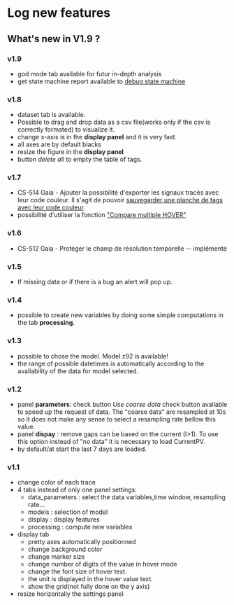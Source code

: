 # Log new features
What's new in V1.9 ?
--------------
### v1.9
- god mode tab available for futur in-depth analysis
- get state machine report available to [debug state machine](https://inocel.atlassian.net/wiki/spaces/Diagnostiq/pages/132481048/Obtenir+un+rapport+des+tats+de+la+machine+d+tat+du+syst+me) 
### v1.8
- dataset tab is available. 
- Possible to drag and drop data as a csv file(works only if the csv is correctly formated) to visualize it.
- change x-axis is in the **display panel** and it is very fast. 
- all axes are by default blacks
- resize the figure in the **display panel** 
- button *delete all* to empty the table of tags. 
### v1.7
- CS-514 Gaia - Ajouter la possibilité d'exporter les signaux tracés avec leur code couleur. Il s'agit de pouvoir [sauvegarder une planche de tags avec leur code couleur](https://inocel.atlassian.net/wiki/spaces/Diagnostiq/pages/123535485/Importer+les+signaux+trac+s+avec+leur+code+couleur). 
- possibilité d'utiliser la fonction ["Compare multiple HOVER"](https://inocel.atlassian.net/wiki/spaces/Diagnostiq/pages/123568158/Compare+multiple+HOVER)
### v1.6
- CS-512 Gaia - Protéger le champ de résolution temporelle -- implémenté
### v1.5
- If missing data or if there is a bug an alert will pop up.
### v1.4
- possible to create new variables by doing some simple computations in the tab **processing**.
### v1.3
- possible to chose the model. Model z92 is available!
- the range of possible datetimes is automatically according to the availability of the data for model selected.
### v1.2
- panel **parameters**: check button  *Use coarse data* check button available to speed up the request of data. The "coarse data" are resampled at 10s so it does not make any sense to select a resampling rate bellow this value.
- panel **dispay** : remove gaps can be based on the current (I>1). To use this option instead of "no data" it is necessary to load CurrentPV.
- by default/at start the last 7 days are loaded.
### v1.1
- change color of each trace
- 4 tabs instead of only one panel settings:
    - data_parameters : select the data variables,time window, resampling rate...
    - models : selection of model
    - display : display features
    - processing : compute new variables
- display tab
    - pretty axes automatically positionned
    - change background color
    - change marker size
    - change number of digits of the value in hover mode
    - change the font size of hover text.
    - the unit is displayed in the hover value text.
    - show the grid(not fully done on the y axis)
- resize horizontally the settings panel

